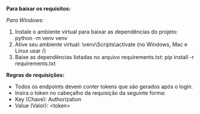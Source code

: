 **Para baixar os requisitos:**

*Para Windows:*
1. Instale o ambiente virtual para baixar as dependências do projeto: python -m venv venv
2. Ative seu ambiente virtual: \venv\Scripts\activate (no Windows, Mac e Linux usar /)
3. Baixe as dependências listadas no arquivo requirements.txt: pip install -r requirements.txt

**Regras de requisições:**

- Todos os endpoints devem conter tokens que são gerados após o login.
- Insira o token no cabeçalho da requisição da seguinte forma:
- Key (Chave): Authorization
- Value (Valor): \<token\>
